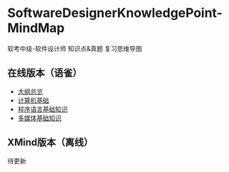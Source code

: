 # SoftwareDesignerKnowledgePoint-MindMap
软考中级-软件设计师 知识点&amp;真题 复习思维导图







## 在线版本（语雀）

- [大纲总览 ](https://www.yuque.com/ybqdren/qow2l4/software_designer_knowledge_point)
- [计算机基础](https://www.yuque.com/ybqdren/qow2l4/rb4vl4)
- [程序语言基础知识](https://www.yuque.com/ybqdren/qow2l4/vmcykn)
- [多媒体基础知识](https://www.yuque.com/ybqdren/qow2l4/ayf0m2)

## XMind版本（离线）

待更新

